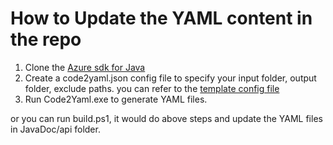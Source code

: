 # How to Update the YAML content in the repo

1. Clone the [Azure sdk for Java](https://github.com/Azure/azure-sdk-for-java.git)
2. Create a code2yaml.json config file to specify your input folder, output folder, exclude paths. you can refer to the [template config file](./Scripts/code2yaml.json)
3. Run Code2Yaml.exe to generate YAML files.

or you can run build.ps1, it would do above steps and update the YAML files in JavaDoc/api folder.
